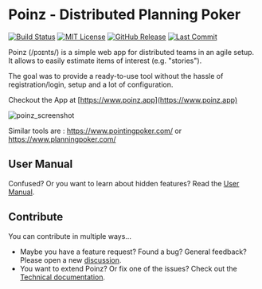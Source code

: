 # Poinz - Distributed Planning Poker

[![Build Status](https://github.com/Zuehlke/poinz/actions/workflows/master.yml/badge.svg)](https://github.com/Zuehlke/poinz/actions/workflows/master.yml)
[![MIT License](https://img.shields.io/badge/License-MIT-yellow.svg)](https://opensource.org/licenses/MIT)
[![GitHub Release](https://img.shields.io/github/v/release/Zuehlke/Poinz.svg?style=flat)]()
[![Last Commit](https://img.shields.io/github/last-commit/Zuehlke/Poinz.svg?style=flat)]()

Poinz (/pɔɪnts/) is a simple web app for distributed teams in an agile setup. It allows to easily estimate items of interest (e.g. "stories").

The goal was to provide a ready-to-use tool without the hassle of registration/login, setup and a lot of configuration.

Checkout the App at [https://www.poinz.app](https://www.poinz.app)

![poinz_screenshot](https://user-images.githubusercontent.com/1777143/153183461-03a0e0b4-239a-4c7b-a49d-a285be828f09.png)

Similar tools are : https://www.pointingpoker.com/ or https://www.planningpoker.com/

## User Manual

Confused? Or you want to learn about hidden features? Read the [User Manual](docu/manual.md).

## Contribute

You can contribute in multiple ways...

* Maybe you have a feature request? Found a bug? General feedback? Please open a new [discussion](https://github.com/Zuehlke/poinz/discussions).
* You want to extend Poinz? Or fix one of the issues? Check out the [Technical documentation](./docu/technicalDocu.md).
